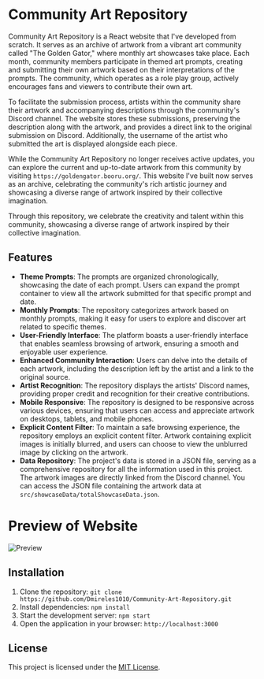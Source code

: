 # Community Art Repository

Community Art Repository is a React website that I've developed from scratch. It serves as an archive of artwork from a vibrant art community called "The Golden Gator," where monthly art showcases take place. Each month, community members participate in themed art prompts, creating and submitting their own artwork based on their interpretations of the prompts. The community, which operates as a role play group, actively encourages fans and viewers to contribute their own art.

To facilitate the submission process, artists within the community share their artwork and accompanying descriptions through the community's Discord channel. The website stores these submissions, preserving the description along with the artwork, and provides a direct link to the original submission on Discord. Additionally, the username of the artist who submitted the art is displayed alongside each piece.

While the Community Art Repository no longer receives active updates, you can explore the current and up-to-date artwork from this community by visiting `https://goldengator.booru.org/`. This website I've built now serves as an archive, celebrating the community's rich artistic journey and showcasing a diverse range of artwork inspired by their collective imagination.

Through this repository, we celebrate the creativity and talent within this community, showcasing a diverse range of artwork inspired by their collective imagination.

## Features

- **Theme Prompts**: The prompts are organized chronologically, showcasing the date of each prompt. Users can expand the prompt container to view all the artwork submitted for that specific prompt and date.
- **Monthly Prompts**: The repository categorizes artwork based on monthly prompts, making it easy for users to explore and discover art related to specific themes.
- **User-Friendly Interface**: The platform boasts a user-friendly interface that enables seamless browsing of artwork, ensuring a smooth and enjoyable user experience.
- **Enhanced Community Interaction**: Users can delve into the details of each artwork, including the description left by the artist and a link to the original source.
- **Artist Recognition**: The repository displays the artists' Discord names, providing proper credit and recognition for their creative contributions.
- **Mobile Responsive**: The repository is designed to be responsive across various devices, ensuring that users can access and appreciate artwork on desktops, tablets, and mobile phones.
- **Explicit Content Filter**: To maintain a safe browsing experience, the repository employs an explicit content filter. Artwork containing explicit images is initially blurred, and users can choose to view the unblurred image by clicking on the artwork.
- **Data Repository**: The project's data is stored in a JSON file, serving as a comprehensive repository for all the information used in this project. The artwork images are directly linked from the Discord channel. You can access the JSON file containing the artwork data at `src/showcaseData/totalShowcaseData.json`.

# Preview of Website
![Preview](https://i.imgur.com/HXvECau.png)

## Installation

1. Clone the repository: `git clone https://github.com/Dmireles1010/Community-Art-Repository.git`
2. Install dependencies: `npm install`
3. Start the development server: `npm start`
4. Open the application in your browser: `http://localhost:3000`

## License

This project is licensed under the [MIT License](https://github.com/Dmireles1010/Community-Art-Repository/blob/main/LICENSE.txt).

